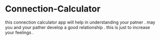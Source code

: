 # Connection-Calculator
this connection calculator app will help in understanding your patner .
may you and your pather develop a good relationship .
this is just to increase your feelings .
